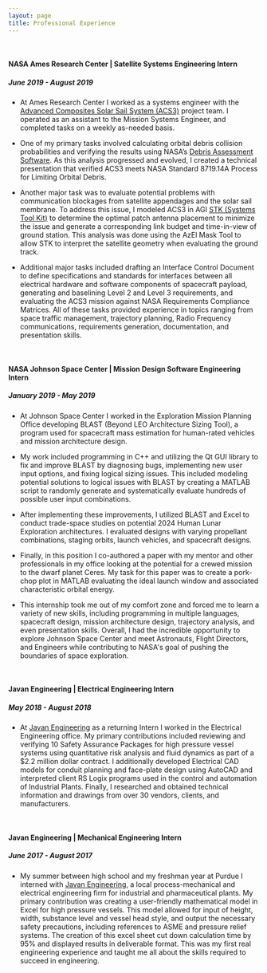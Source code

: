 ```yaml
---
layout: page
title: Professional Experience
---
```

&nbsp;
#### NASA Ames Research Center | Satellite Systems Engineering Intern
##### June 2019 - August 2019

  * At Ames Research Center I worked as a systems engineer with the [Advanced Composites Solar Sail System (ACS3)](https://ntrs.nasa.gov/search.jsp?R=20190028916) project team. I operated as an assistant to the Mission Systems Engineer, and completed tasks on a weekly as-needed basis. 

  * One of my primary tasks involved calculating orbital debris collision probabilities and verifying the results using NASA’s [Debris Assessment Software](https://software.nasa.gov/software/MSC-26234-1). As this analysis progressed and evolved, I created a technical presentation that verified ACS3 meets NASA Standard 8719.14A Process for Limiting Orbital Debris. 

  * Another major task was to evaluate potential problems with communication blockages from satellite appendages and the solar sail membrane. To address this issue, I modeled ACS3 in AGI [STK (Systems Tool Kit)](https://agi.com/products/satellite-design-and-operations) to determine the optimal patch antenna placement to minimize the issue and generate a corresponding link budget and time-in-view of ground station. This analysis was done using the AzEl Mask Tool to allow STK to interpret the satellite geometry when evaluating the ground track. 

  * Additional major tasks included drafting an Interface Control Document to define specifications and standards for interfaces between all electrical hardware and software components of spacecraft payload, generating and baselining Level 2 and Level 3 requirements, and evaluating the ACS3 mission against NASA Requirements Compliance Matrices. All of these tasks provided experience in topics ranging from space traffic management, trajectory planning, Radio Frequency communications, requirements generation, documentation, and presentation skills.

&nbsp;

#### NASA Johnson Space Center | Mission Design Software Engineering Intern
##### January 2019 - May 2019

  * At Johnson Space Center I worked in the Exploration Mission Planning Office developing BLAST (Beyond LEO Architecture Sizing Tool), a program used for spacecraft mass estimation for human-rated vehicles and mission architecture design. 

  * My work included programming in C++ and utilizing the Qt GUI library to fix and improve BLAST by diagnosing bugs, implementing new user input options, and fixing logical sizing issues. This included modeling potential solutions to logical issues with BLAST by creating a MATLAB script to randomly generate and systematically evaluate hundreds of possible user input combinations. 

  * After implementing these improvements, I utilized BLAST and Excel to conduct trade-space studies on potential 2024 Human Lunar Exploration architectures. I evaluated designs with varying propellant combinations, staging orbits, launch vehicles, and spacecraft designs. 

  * Finally, in this position I co-authored a paper with my mentor and other professionals in my office looking at the potential for a crewed mission to the dwarf planet Ceres. My task for this paper was to create a pork-chop plot in MATLAB evaluating the ideal launch window and associated characteristic orbital energy. 

  * This internship took me out of my comfort zone and forced me to learn a variety of new skills, including programming in multiple languages, spacecraft design, mission architecture design, trajectory analysis, and even presentation skills. Overall, I had the incredible opportunity to explore Johnson Space Center and meet Astronauts, Flight Directors, and Engineers while contributing to NASA's goal of pushing the boundaries of space exploration.

&nbsp;

#### Javan Engineering | Electrical Engineering Intern
##### May 2018 - August 2018

  * At [Javan Engineering](http://www.javanengineering.com/) as a returning Intern I worked in the Electrical Engineering office. My primary contributions included reviewing and verifying 10 Safety Assurance Packages for high pressure vessel systems using quantitative risk analysis and fluid dynamics as part of a $2.2 million dollar contract. I additionally developed Electrical CAD models for conduit planning and face-plate design using AutoCAD and interpreted client RS Logix programs used in the control and automation of Industrial Plants. Finally, I researched and obtained technical information and drawings from over 30 vendors, clients, and manufacturers.

&nbsp;

#### Javan Engineering | Mechanical Engineering Intern
##### June 2017 - August 2017

  * My summer between high school and my freshman year at Purdue I interned with [Javan Engineering](http://www.javanengineering.com/), a local process-mechanical and electrical engineering firm for industrial and pharmaceutical plants. My primary contribution was creating a user-friendly mathematical model in Excel for high pressure vessels. This model allowed for input of height, width, substance level and vessel head style, and output the necessary safety precautions, including references to ASME and pressure relief systems. The creation of this excel sheet cut down calculation time by 95% and displayed results in deliverable format. This was my first real engineering experience and taught me all about the skills required to succeed in engineering.

